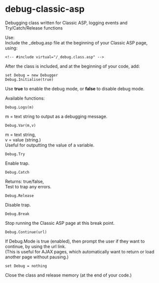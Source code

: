 # debug-classic-asp<br>
Debugging class written for Classic ASP, logging events and Try/Catch/Release functions

Use: <br>
Include the _debug.asp file at the beginning of your Classic ASP page, using: <br>
```vbnet
<!-- #include virtual="/_debug.class.asp" -->
```

After the class is included, and at the beginning of your code, add: <br>
```vbnet
set Debug = new Debugger
Debug.Initialise(true)
```
Use <b>true</b> to enable the debug mode, or <b>false</b> to disable debug mode.

Available functions: <br>
```vbnet
Debug.Logs(m)
```
m = text string to output as a debugging message.

```vbnet
Debug.Var(m,v)
```
m = text string,<br> 
v = value (string.)<br>
Useful for outputting the value of a variable.

```vbnet
Debug.Try
```
Enable trap.

```vbnet
Debug.Catch
```
Returns: true/false, <br>
Test to trap any errors.

```vbnet
Debug.Release
```
Disable trap.

```vbnet
Debug.Break
```
Stop running the Classic ASP page at this break point.

```vbnet
Debug.Continue(url)
```
If Debug.Mode is true (enabled), then prompt the user if they want to continue, by using the url link. <br>
(This is useful for AJAX pages, which automatically want to return or load another page without pausing.)

```vbnet
set Debug = nothing
```
Close the class and release memory (at the end of your code.)

